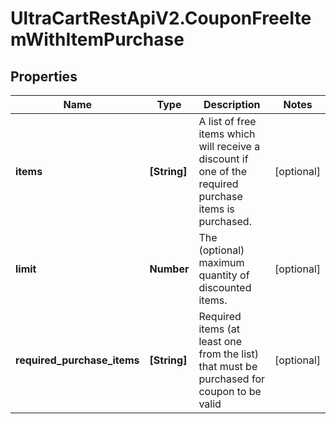 # UltraCartRestApiV2.CouponFreeItemWithItemPurchase

## Properties
Name | Type | Description | Notes
------------ | ------------- | ------------- | -------------
**items** | **[String]** | A list of free items which will receive a discount if one of the required purchase items is purchased. | [optional] 
**limit** | **Number** | The (optional) maximum quantity of discounted items. | [optional] 
**required_purchase_items** | **[String]** | Required items (at least one from the list) that must be purchased for coupon to be valid | [optional] 


